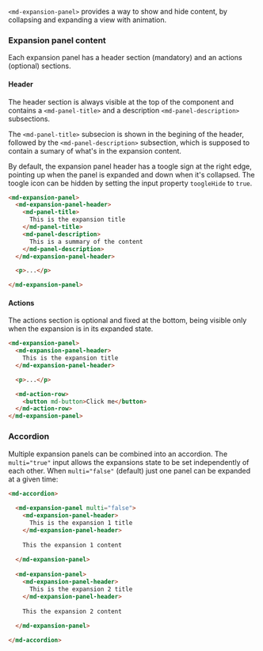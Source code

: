 `<md-expansion-panel>` provides a way to show and hide content, by collapsing and expanding a view with animation.

<!-- example(expansion-overview) -->

### Expansion panel content

Each expansion panel has a header section (mandatory) and an actions (optional) sections.

#### Header

The header section is always visible at the top of the component and contains a `<md-panel-title>` and a description `<md-panel-description>` subsections.

The `<md-panel-title>` subsecion is shown in the begining of the header, followed by the `<md-panel-description>` subsection, which is supposed to contain a sumary of what's in the expansion content.

By default, the expansion panel header has a toogle sign at the right edge, pointing up when the panel is expanded and down when it's collapsed. The toogle icon can be hidden by setting the input property `toogleHide` to `true`. 

```html
<md-expansion-panel>
  <md-expansion-panel-header>
    <md-panel-title>
      This is the expansion title
    </md-panel-title>
    <md-panel-description>
      This is a summary of the content
    </md-panel-description>
  </md-expansion-panel-header>

  <p>...</p>

</md-expansion-panel>
```

#### Actions

The actions section is optional and fixed at the bottom, being visible only when the expansion is in its expanded state.

```html
<md-expansion-panel>
  <md-expansion-panel-header>
    This is the expansion title
  </md-expansion-panel-header>

  <p>...</p>

  <md-action-row>
    <button md-button>Click me</button>
  </md-action-row>
</md-expansion-panel>
```

### Accordion

Multiple expansion panels can be combined into an accordion. The `multi="true"` input allows the expansions state to be set independently of each other. When `multi="false"` (default) just one panel can be expanded at a given time:

```html
<md-accordion>
  
  <md-expansion-panel multi="false">
    <md-expansion-panel-header>
      This is the expansion 1 title
    </md-expansion-panel-header>
    
    This the expansion 1 content
    
  </md-expansion-panel>
  
  <md-expansion-panel>
    <md-expansion-panel-header>
      This is the expansion 2 title
    </md-expansion-panel-header>
    
    This the expansion 2 content
    
  </md-expansion-panel>

</md-accordion>
```

